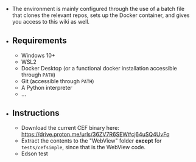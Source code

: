 - The environment is mainly configured through the use of a batch file that clones the relevant repos, sets up the Docker container, and gives you access to this wiki as well.
- ## Requirements
	- Windows 10+
	- WSL2
	- Docker Desktop (or a functional docker installation accessible through `PATH`)
	- Git (accessible through `PATH`)
	- A Python interpreter
	- ...
- ## Instructions
	- Download the current CEF binary here: https://drive.proton.me/urls/36ZV7R6SEW#cj64uSQ4UvFq
	- Extract the contents to the "WebView" folder **except** for `tests/cefsimple`, since that is the WebView code.
	- Edson test
